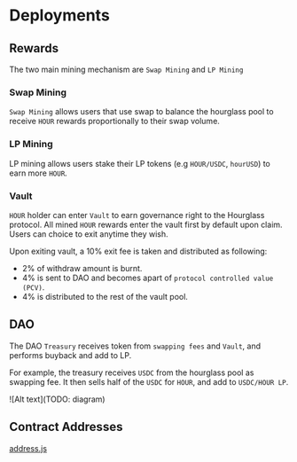 # Deployments

## Rewards

The two main mining mechanism are `Swap Mining` and `LP Mining`

### Swap Mining

`Swap Mining` allows users that use swap to balance the hourglass pool to receive `HOUR` rewards proportionally to their swap volume.

### LP Mining

LP mining allows users stake their LP tokens (e.g `HOUR/USDC`, `hourUSD`) to earn more `HOUR`.

### Vault

`HOUR` holder can enter `Vault` to earn governance right to the Hourglass protocol. All mined `HOUR` rewards enter the vault first by default upon claim. Users can choice to exit anytime they wish. 

Upon exiting vault, a 10% exit fee is taken and distributed as following:
- 2% of withdraw amount is burnt.
- 4% is sent to DAO and becomes apart of `protocol controlled value (PCV)`.
- 4% is distributed to the rest of the vault pool.

## DAO

The DAO `Treasury` receives token from `swapping fees` and `Vault`, and performs buyback and add to LP.

For example, the treasury receives `USDC` from the hourglass pool as swapping fee. It then sells half of the `USDC` for `HOUR`, and add to `USDC/HOUR LP`.

![Alt text](TODO: diagram)

## Contract Addresses
[address.js](address.js)
